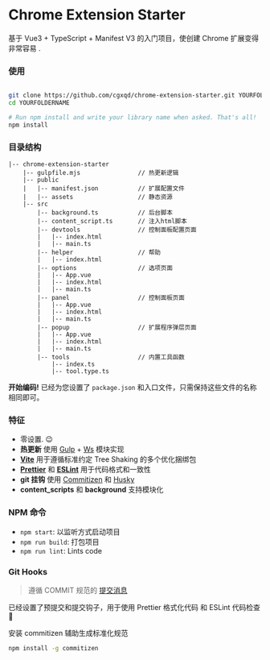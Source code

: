 # Chrome Extension Starter

基于 Vue3 + TypeScript + Manifest V3 的入门项目，使创建 Chrome 扩展变得非常容易 .

### 使用

```bash

git clone https://github.com/cgxqd/chrome-extension-starter.git YOURFOLDERNAME
cd YOURFOLDERNAME

# Run npm install and write your library name when asked. That's all!
npm install
```

### 目录结构
```
|-- chrome-extension-starter
    |-- gulpfile.mjs                // 热更新逻辑
    |-- public
    |   |-- manifest.json           // 扩展配置文件
    |   |-- assets                  // 静态资源
    |-- src
        |-- background.ts           // 后台脚本
        |-- content_script.ts       // 注入html脚本
        |-- devtools                // 控制面板配置页面
        |   |-- index.html
        |   |-- main.ts
        |-- helper                  // 帮助
        |   |-- index.html
        |-- options                 // 选项页面
        |   |-- App.vue
        |   |-- index.html
        |   |-- main.ts
        |-- panel                   // 控制面板页面
        |   |-- App.vue
        |   |-- index.html
        |   |-- main.ts
        |-- popup                   // 扩展程序弹层页面
        |   |-- App.vue
        |   |-- index.html
        |   |-- main.ts
        |-- tools                   // 内置工具函数
            |-- index.ts
            |-- tool.type.ts

```

**开始编码!** 已经为您设置了 `package.json` 和入口文件，只需保持这些文件的名称相同即可。

### 特征

- 零设置. :wink:
- **热更新** 使用 [Gulp](https://www.gulpjs.com.cn/) + [Ws](https://github.com/websockets/ws) 模块实现
- **[Vite](https://cn.vitejs.dev/)** 用于遵循标准约定 Tree Shaking 的多个优化捆绑包
- **[Prettier](https://github.com/prettier/prettier)** 和 **[ESLint](https://eslint.org/)** 用于代码格式和一致性
- **git 挂钩** 使用 [Commitizen](https://github.com/commitizen/cz-cli) 和 [Husky](https://github.com/typicode/husky)
- **content_scripts** 和 **background** 支持模块化

### NPM 命令

- `npm start`: 以监听方式启动项目
- `npm run build`: 打包项目
- `npm run lint`: Lints code

### Git Hooks

> 遵循 COMMIT 规范的 [提交消息](https://github.com/conventional-changelog/conventional-changelog)

已经设置了预提交和提交钩子，用于使用 Prettier 格式化代码 和 ESLint 代码检查 :nail_care:

安装 commitizen 辅助生成标准化规范

```bash
npm install -g commitizen
```
